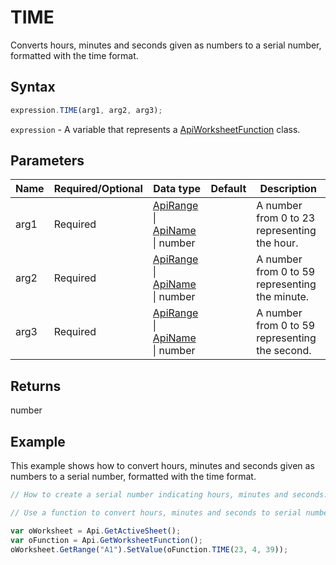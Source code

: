 # TIME

Converts hours, minutes and seconds given as numbers to a serial number, formatted with the time format.

## Syntax

```javascript
expression.TIME(arg1, arg2, arg3);
```

`expression` - A variable that represents a [ApiWorksheetFunction](../ApiWorksheetFunction.md) class.

## Parameters

| **Name** | **Required/Optional** | **Data type** | **Default** | **Description** |
| ------------- | ------------- | ------------- | ------------- | ------------- |
| arg1 | Required | [ApiRange](../../ApiRange/ApiRange.md) \| [ApiName](../../ApiName/ApiName.md) \| number |  | A number from 0 to 23 representing the hour. |
| arg2 | Required | [ApiRange](../../ApiRange/ApiRange.md) \| [ApiName](../../ApiName/ApiName.md) \| number |  | A number from 0 to 59 representing the minute. |
| arg3 | Required | [ApiRange](../../ApiRange/ApiRange.md) \| [ApiName](../../ApiName/ApiName.md) \| number |  | A number from 0 to 59 representing the second. |

## Returns

number

## Example

This example shows how to convert hours, minutes and seconds given as numbers to a serial number, formatted with the time format.

```javascript editor-xlsx
// How to create a serial number indicating hours, minutes and seconds.

// Use a function to convert hours, minutes and seconds to serial numbers.

var oWorksheet = Api.GetActiveSheet();
var oFunction = Api.GetWorksheetFunction();
oWorksheet.GetRange("A1").SetValue(oFunction.TIME(23, 4, 39));
```
